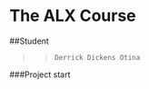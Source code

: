 The ALX Course
==============================
##Student 
>>`Derrick Dickens Otina`

###Project
start
